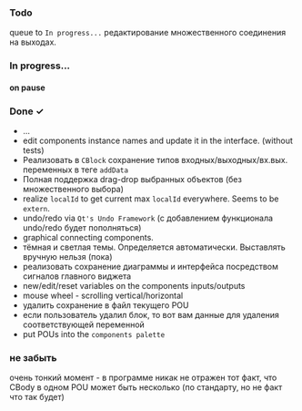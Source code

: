 ### Todo
queue to `In progress...`
редактирование множественного соединения на выходах. 


### In progress...


#### on pause


### Done ✓
- ...
- edit components instance names and update it in the interface. (without tests)
- Реализовать в `CBlock` сохранение типов входных/выходных/вх.вых. переменных в теге `addData`
- Полная поддержка drag-drop выбранных объектов (без множественного выбора)
- realize `localId` to get current max `localId` everywhere. Seems to be `extern`.
- undo/redo via `Qt's Undo Framework` (с добавлением функционала undo/redo будет пополняться)
- graphical connecting components.
- тёмная и светлая темы. Определяется автоматически. Выставлять вручную нельзя (пока)
- реализовать сохранение диаграммы и интерфейса посредством сигналов главного виджета
- new/edit/reset variables on the components inputs/outputs
- mouse wheel <Ctrl> - scrolling vertical/horizontal
- удалить сохранение в файл текущего POU
- если пользователь удалил блок, то вот вам данные для удаления соответствующей переменной
- put POUs into the `components palette`

### не забыть
 очень тонкий момент - в программе никак не отражен тот факт, что CBody в одном POU может быть несколько 
 (по стандарту, но не факт что так будет)